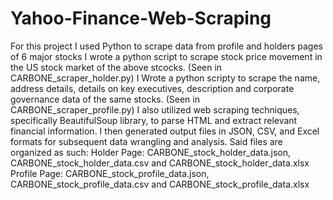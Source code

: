 # Yahoo-Finance-Web-Scraping 
For this project I used Python to scrape data from profile and holders pages of 6 major stocks
I wrote a python script to scrape stock price movement in the US stock market of the above stcocks. (Seen in CARBONE_scraper_holder.py)
I Wrote a python scripty to scrape the name, address details, details on key executives, description and corporate governance data of the same stocks. (Seen in CARBONE_scraper_profile.py)
I also utilized web scraping techniques, specifically BeautifulSoup library, to parse HTML and extract relevant financial information.
I then generated output files in JSON, CSV, and Excel formats for subsequent data wrangling and analysis.
Said files are organized as such:
  Holder Page: CARBONE_stock_holder_data.json, CARBONE_stock_holder_data.csv and CARBONE_stock_holder_data.xlsx
  Profile Page: CARBONE_stock_profile_data.json, CARBONE_stock_profile_data.csv and CARBONE_stock_profile_data.xlsx
